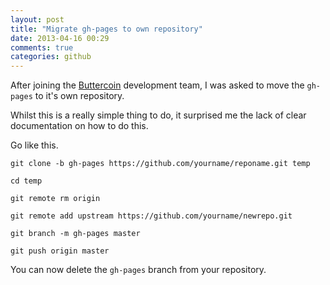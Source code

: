 ```yaml
---
layout: post
title: "Migrate gh-pages to own repository"
date: 2013-04-16 00:29
comments: true
categories: github
---
```


After joining the [Buttercoin](https://github.com/buttercoin) development team, I was asked to move the `gh-pages` to it's own repository.

Whilst this is a really simple thing to do, it surprised me the lack of clear documentation on how to do this.

Go like this.

```
git clone -b gh-pages https://github.com/yourname/reponame.git temp
```

```
cd temp
```

```
git remote rm origin
```

```
git remote add upstream https://github.com/yourname/newrepo.git
```

```
git branch -m gh-pages master
```

```
git push origin master
```

You can now delete the `gh-pages` branch from your repository.

